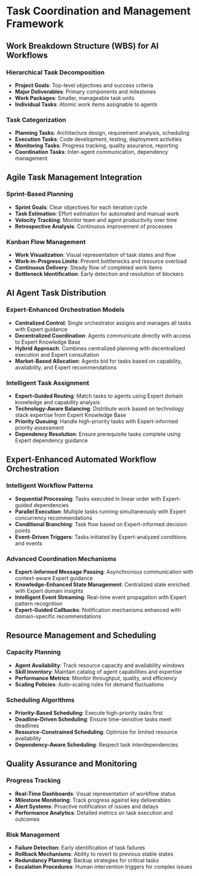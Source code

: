 # Task Coordination and Management Framework

## Work Breakdown Structure (WBS) for AI Workflows

### Hierarchical Task Decomposition
- **Project Goals**: Top-level objectives and success criteria
- **Major Deliverables**: Primary components and milestones
- **Work Packages**: Smaller, manageable task units
- **Individual Tasks**: Atomic work items assignable to agents

### Task Categorization
- **Planning Tasks**: Architecture design, requirement analysis, scheduling
- **Execution Tasks**: Code development, testing, deployment activities
- **Monitoring Tasks**: Progress tracking, quality assurance, reporting
- **Coordination Tasks**: Inter-agent communication, dependency management

## Agile Task Management Integration

### Sprint-Based Planning
- **Sprint Goals**: Clear objectives for each iteration cycle
- **Task Estimation**: Effort estimation for automated and manual work
- **Velocity Tracking**: Monitor team and agent productivity over time
- **Retrospective Analysis**: Continuous improvement of processes

### Kanban Flow Management
- **Work Visualization**: Visual representation of task states and flow
- **Work-in-Progress Limits**: Prevent bottlenecks and resource overload
- **Continuous Delivery**: Steady flow of completed work items
- **Bottleneck Identification**: Early detection and resolution of blockers

## AI Agent Task Distribution

### Expert-Enhanced Orchestration Models
- **Centralized Control**: Single orchestrator assigns and manages all tasks with Expert guidance
- **Decentralized Coordination**: Agents communicate directly with access to Expert Knowledge Base
- **Hybrid Approach**: Combines centralized planning with decentralized execution and Expert consultation
- **Market-Based Allocation**: Agents bid for tasks based on capability, availability, and Expert recommendations

### Intelligent Task Assignment
- **Expert-Guided Routing**: Match tasks to agents using Expert domain knowledge and capability analysis
- **Technology-Aware Balancing**: Distribute work based on technology stack expertise from Expert Knowledge Base
- **Priority Queuing**: Handle high-priority tasks with Expert-informed priority assessment
- **Dependency Resolution**: Ensure prerequisite tasks complete using Expert dependency guidance

## Expert-Enhanced Automated Workflow Orchestration

### Intelligent Workflow Patterns
- **Sequential Processing**: Tasks executed in linear order with Expert-guided dependencies
- **Parallel Execution**: Multiple tasks running simultaneously with Expert concurrency recommendations
- **Conditional Branching**: Task flow based on Expert-informed decision points
- **Event-Driven Triggers**: Tasks initiated by Expert-analyzed conditions and events

### Advanced Coordination Mechanisms
- **Expert-Informed Message Passing**: Asynchronous communication with context-aware Expert guidance
- **Knowledge-Enhanced State Management**: Centralized state enriched with Expert domain insights
- **Intelligent Event Streaming**: Real-time event propagation with Expert pattern recognition
- **Expert-Guided Callbacks**: Notification mechanisms enhanced with domain-specific recommendations

## Resource Management and Scheduling

### Capacity Planning
- **Agent Availability**: Track resource capacity and availability windows
- **Skill Inventory**: Maintain catalog of agent capabilities and expertise
- **Performance Metrics**: Monitor throughput, quality, and efficiency
- **Scaling Policies**: Auto-scaling rules for demand fluctuations

### Scheduling Algorithms
- **Priority-Based Scheduling**: Execute high-priority tasks first
- **Deadline-Driven Scheduling**: Ensure time-sensitive tasks meet deadlines
- **Resource-Constrained Scheduling**: Optimize for limited resource availability
- **Dependency-Aware Scheduling**: Respect task interdependencies

## Quality Assurance and Monitoring

### Progress Tracking
- **Real-Time Dashboards**: Visual representation of workflow status
- **Milestone Monitoring**: Track progress against key deliverables
- **Alert Systems**: Proactive notification of issues and delays
- **Performance Analytics**: Detailed metrics on task execution and outcomes

### Risk Management
- **Failure Detection**: Early identification of task failures
- **Rollback Mechanisms**: Ability to revert to previous stable states
- **Redundancy Planning**: Backup strategies for critical tasks
- **Escalation Procedures**: Human intervention triggers for complex issues
